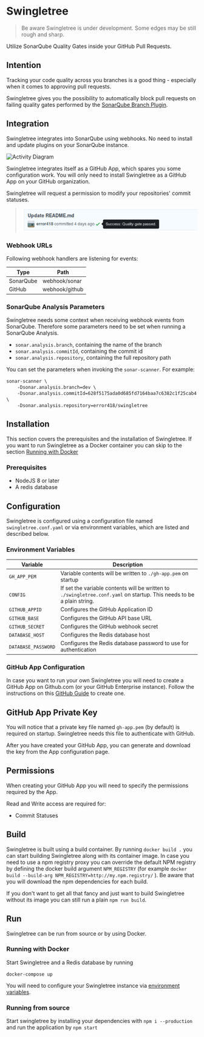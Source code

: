 # Swingletree

> Be aware Swingletree is under development. Some edges may be still rough and sharp.

Utilize SonarQube Quality Gates inside your GitHub Pull Requests.


## Intention

Tracking your code quality across you branches is a good thing - especially when it comes to approving pull requests.

Swingletree gives you the possibility to automatically block pull requests on failing quality gates performed by the [SonarQube Branch Plugin](https://docs.sonarqube.org/display/PLUG/Branch+Plugin).

## Integration

Swingletree integrates into SonarQube using webhooks. No need to install and update plugins on your SonarQube instance.

![Activity Diagram](http://www.plantuml.com/plantuml/png/5Sqz3i8m30NWdLF00QY5n82OUXMJMAcb_5JFBrJS7fY-yLk32ivMJnVlgSvi4_MyaNiyHQ37KfpRVCqmfD5fdKiQJGmOkDyU4eVtKeqmawP1W-IHGZJHtyxFDRiMQ5lsVx9Qpp-_)

Swingletree integrates itself as a GitHub App, which spares you some configuration work. You will only need to install Swingletree as a GitHub App on your GitHub organization.

Swingletree will request a permission to modify your repositories' commit statuses.

> ![Commit Status](./docs/commit-status.png)

### Webhook URLs

Following webhook handlers are listening for events:

| Type      | Path                      |
| --------- | ------------------------- |
| SonarQube | webhook/sonar             |
| GitHub    | webhook/github            |


### SonarQube Analysis Parameters

Swingletree needs some context when receiving webhook events from SonarQube. Therefore some parameters need to be set when running a SonarQube Analysis.

* `sonar.analysis.branch`, containing the name of the branch
* `sonar.analysis.commitId`, containing the commit id
* `sonar.analysis.repository`, containing the full repository path

You can set the parameters when invoking the `sonar-scanner`. For example:

```
sonar-scanner \
    -Dsonar.analysis.branch=dev \
    -Dsonar.analysis.commitId=628f5175ada0d685fd7164baa7c6382c1f25cab4 \
    -Dsonar.analysis.repository=error418/swingletree
```

## Installation

This section covers the prerequisites and the installation of Swingletree. If you want to run Swingletree as a Docker container you can skip to the section [Running with Docker](#running-with-docker) 

### Prerequisites

* NodeJS 8 or later
* A redis database


## Configuration

Swingletree is configured using a configuration file named `swingletree.conf.yaml` or via environment variables, which are listed and described below.

### Environment Variables

| Variable              | Description                                         |
| --------------------- | --------------------------------------------------- |
| `GH_APP_PEM`          | Variable contents will be written to `./gh-app.pem` on startup  |
| `CONFIG`              | If set the variable contents will be written to `./swingletree.conf.yaml` on startup. This needs to be a plain string. |
| `GITHUB_APPID`        | Configures the GitHub Application ID |
| `GITHUB_BASE`         | Configures the GitHub API base URL  |
| `GITHUB_SECRET`       | Configures the GitHub webhook secret  |
| `DATABASE_HOST`       | Configures the Redis database host  |
| `DATABASE_PASSWORD`   | Configures the Redis database password to use for authentication |

### GitHub App Configuration

In case you want to run your own Swingletree you will need to create a GitHub App on Github.com (or your GitHub Enterprise instance). Follow the instructions on this [GitHub Guide][create-gh-app] to create one.

## GitHub App Private Key

You will notice that a private key file named `gh-app.pem` (by default) is required on startup. Swingletree needs this file to authenticate with GitHub.

After you have created your GitHub App, you can generate and download the key from the App configuration page.

## Permissions

When creating your GitHub App you will need to specify the permissions required by the App.

Read and Write access are required for:

* Commit Statuses

## Build

Swingletree is built using a build container. By running `docker build .` you can start building Swingletree along with its container image. In case you need to use a npm registry proxy you can override the default NPM registry by defining the docker build argument `NPM_REGISTRY` (for example `docker build --build-arg NPM_REGISTRY=http://my.npm.registry/` ). Be aware that you will download the npm dependencies for each build.

If you don't want to get all that fancy and just want to build Swingletree without its image you can still run a plain `npm run build`.

## Run

Swingletree can be run from source or by using Docker.

### Running with Docker

Start Swingletree and a Redis database by running

```
docker-compose up
```

You will need to configure your Swingletree instance via [environment variables](#environment-variables).

### Running from source

Start swingletree by installing your dependencies with `npm i --production` and run the application by `npm start`

[create-gh-app]: https://developer.github.com/apps/building-github-apps/creating-a-github-app/